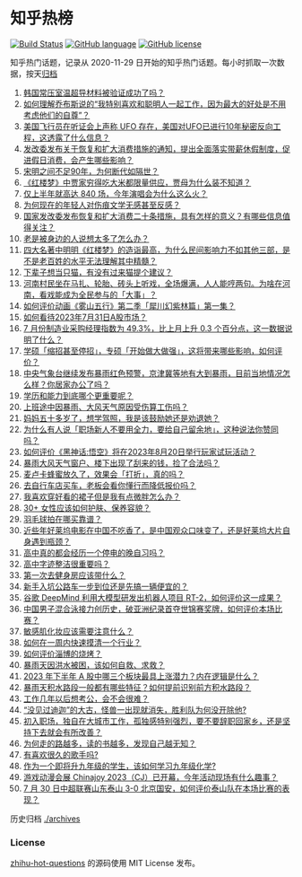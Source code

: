 # 知乎热榜
[![Build Status](https://github.com/ToWeLong/zhihu-hot-questions/workflows/CI/badge.svg)](https://github.com/ToWeLong/zhihu-hot-questions/actions)
[![GitHub language](https://img.shields.io/badge/language-golang-orange.svg)](https://golang.org/)
[![GitHub license](https://img.shields.io/github/license/ToWeLong/zhihu-hot-questions)](https://github.com/ToWeLong/zhihu-hot-questions/blob/main/LICENSE)

知乎热门话题，记录从 2020-11-29 日开始的知乎热门话题。每小时抓取一次数据，按天[归档](./archives)

<!-- BEGIN -->

1. [韩国常压室温超导材料被验证成功了吗？](https://www.zhihu.com/question/614426480)
1. [如何理解乔布斯说的“我特别喜欢和聪明人一起工作，因为最大的好处是不用考虑他们的自尊”？](https://www.zhihu.com/question/391880688)
1. [美国飞行员在听证会上声称 UFO 存在，美国对UFO已进行10年秘密反向工程，这透露了什么信息？](https://www.zhihu.com/question/614456822)
1. [发改委发布关于恢复和扩大消费措施的通知，提出全面落实带薪休假制度，促进假日消费，会产生哪些影响？](https://www.zhihu.com/question/614832637)
1. [宋明之间不足90年，为何断代如隔世？](https://www.zhihu.com/question/614782633)
1. [《红楼梦》中贾家穷得吃大米都限量供应，贾母为什么装不知道？](https://www.zhihu.com/question/561399508)
1. [仅上半年就高达 840 场，今年演唱会为什么这么火？](https://www.zhihu.com/question/614836835)
1. [为何现在的年轻人对伤痕文学无感甚至反感？](https://www.zhihu.com/question/418687587)
1. [国家发改委发布恢复和扩大消费二十条措施，具有怎样的意义？有哪些信息值得关注？](https://www.zhihu.com/question/614833517)
1. [老是被身边的人说想太多了怎么办？](https://www.zhihu.com/question/337377727)
1. [四大名著中明明《红楼梦》的造诣最高，为什么民间影响力不如其他三部，是不是老百姓的水平无法理解其中精髓？](https://www.zhihu.com/question/607723678)
1. [下辈子想当只猫，有没有过来猫提个建议？](https://www.zhihu.com/question/614062578)
1. [河南村民坐在马扎、轮胎、砖头上听戏，全场爆满，人人能哼两句。为啥在河南，看戏能成为全民参与的「大事」？](https://www.zhihu.com/question/613695522)
1. [如何评价动画《雾山五行》第二季「犀川幻紫林篇」第一集？](https://www.zhihu.com/question/614143988)
1. [如何看待2023年7月31日A股市场？](https://www.zhihu.com/question/614765628)
1. [7 月份制造业采购经理指数为 49.3%，比上月上升 0.3 个百分点，这一数据说明了什么？](https://www.zhihu.com/question/614828209)
1. [学硕「缩招甚至停招」，专硕「开始做大做强」，这将带来哪些影响，如何评价？](https://www.zhihu.com/question/614033417)
1. [中央气象台继续发布暴雨红色预警，京津冀等地有大到暴雨，目前当地情况怎么样？你居家办公了吗？](https://www.zhihu.com/question/614820714)
1. [学历和能力到底哪个更重要呢？](https://www.zhihu.com/question/614784061)
1. [上班途中因暴雨、大风天气原因受伤算工伤吗？](https://www.zhihu.com/question/614724833)
1. [妈妈五十多岁了，想学驾照，我是该鼓励她还是劝退她？](https://www.zhihu.com/question/613599565)
1. [为什么有人说「职场新人不要用全力，要给自己留余地」，这种说法你赞同吗？](https://www.zhihu.com/question/612078665)
1. [如何评价《黑神话:悟空》将在2023年8月20日举行玩家试玩活动？](https://www.zhihu.com/question/614832349)
1. [暴雨大风天气窗户、楼下出现了刮来的钱，捡了合法吗？](https://www.zhihu.com/question/614723319)
1. [麦卢卡蜂蜜放久了，效果会「打折」，真的吗？](https://www.zhihu.com/question/614429089)
1. [去自行车店买车，老板会看你懂行而降低报价吗？](https://www.zhihu.com/question/612440458)
1. [我喜欢穿好看的裙子但是我有点微胖怎么办？](https://www.zhihu.com/question/614756672)
1. [30+ 女性应该如何护肤、保养容貌？](https://www.zhihu.com/question/612868240)
1. [羽毛球拍在哪买靠谱？](https://www.zhihu.com/question/613804687)
1. [近些年好莱坞电影在中国不吃香了，是中国观众口味变了，还是好莱坞大片自身遇到瓶颈？](https://www.zhihu.com/question/614717937)
1. [高中真的都会经历一个停电的晚自习吗？](https://www.zhihu.com/question/609084453)
1. [高中字迹整洁很重要吗？](https://www.zhihu.com/question/610471358)
1. [第一次去健身房应该带什么？](https://www.zhihu.com/question/612415153)
1. [新手入坑公路车一步到位还是先搞一辆便宜的？](https://www.zhihu.com/question/459135585)
1. [谷歌 DeepMind 利用大模型研发出机器人项目 RT-2，如何评价这一成果？](https://www.zhihu.com/question/614768538)
1. [中国男子混合泳接力创历史，破亚洲纪录首夺世锦赛奖牌，如何评价本场比赛？](https://www.zhihu.com/question/614771523)
1. [敏感肌化妆应该需要注意什么？](https://www.zhihu.com/question/610858968)
1. [如何在一周内快速摸清一个行业？](https://www.zhihu.com/question/21324385)
1. [如何评价淄博的烧烤？](https://www.zhihu.com/question/510779192)
1. [暴雨天因洪水被困，该如何自救、求救？](https://www.zhihu.com/question/614724440)
1. [2023 年下半年 A 股中哪三个板块最具上涨潜力？内在逻辑是什么？](https://www.zhihu.com/question/614395046)
1. [暴雨天积水路段一般都有哪些特征？如何提前识别前方积水路段？](https://www.zhihu.com/question/614724617)
1. [工作几年以后想考公，会不会很难？](https://www.zhihu.com/question/603639747)
1. [“没见过迪迦”的大古，怪兽一出现就消失，胜利队为何没开除他?](https://www.zhihu.com/question/479370188)
1. [初入职场，独自在大城市工作，孤独感特别强烈，要不要辞职回家乡，还是坚持下去就会有所改善？](https://www.zhihu.com/question/612078600)
1. [为何走的路越多，读的书越多，发现自己越无知？](https://www.zhihu.com/question/610370415)
1. [有喜欢很久的歌手吗?](https://www.zhihu.com/question/612204964)
1. [作为一个即将升九年级的学生，该如何学习九年级化学?](https://www.zhihu.com/question/613107250)
1. [游戏动漫会展 Chinajoy 2023（CJ）已开幕，今年活动现场有什么趣事？](https://www.zhihu.com/question/614409928)
1. [7 月 30 日中超联赛山东泰山 3-0 北京国安，如何评价泰山队在本场比赛的表现？](https://www.zhihu.com/question/614775663)

<!-- END -->

历史归档 [./archives](./archives)


### License
[zhihu-hot-questions](https://github.com/towelong/zhihu-hot-questions) 的源码使用 MIT License 发布。